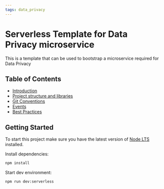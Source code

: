 ```yaml
---
tags: data_privacy
---
```


# Serverless Template for Data Privacy microservice

This is a template that can be used to bootstrap a microservice required for Data Privacy


## Table of Contents
- [Introduction](docs/introduction.md)
- [Project structure and libraries](docs/project-structure-and-libraries.md)
- [Git Conventions](docs/git-conventions.md)
- [Events](docs/events.md)
- [Best Practices](docs/best-practices.md)

## Getting Started

To start this project make sure you have the latest version of [Node LTS](https://nodejs.org/en/download/) installed.

Install dependencies:

```bash
npm install
```

Start dev environment:

```bash
npm run dev:serverless
```

